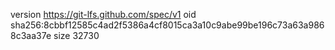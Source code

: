 version https://git-lfs.github.com/spec/v1
oid sha256:8cbbf12585c4ad2f5386a4cf8015ca3a10c9abe99be196c73a63a9868c3aa37e
size 32730
